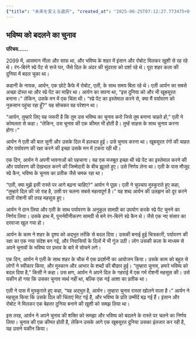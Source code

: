```yaml
---
{"title": "未来を変える選択", "created_at": "2025-06-25T07:12:27.773475+09:00", "pattern_id": 5, "pattern_name": "選択の代償型", "year": 2099}
---
```


## भविष्य को बदलने का चुनाव

**परिचय……**

2099 में, आसमान नीला और साफ था, और भविष्य के शहर में इंसान और रोबोट मिलकर खुशी से रह रहे थे। रंग-बिरंगे स्प्रे पेंट से सजे घर, जैसे दिल के अंदर की सुंदरता को दर्शा रहे थे। पूरा शहर कला की दुनिया में बदल चुका था।

कहानी के नायक, आर्यन, एक छोटे कैफे में रोबोट, एली, के साथ समय बिता रहे थे। एली आर्यन का सबसे अच्छा दोस्त था और स्प्रे पेंट का माहिर था। आर्यन का सपना था, “इस दुनिया को और भी खूबसूरत बनाना।” लेकिन, उसके मन में एक चिंता थी। “स्प्रे पेंट का इस्तेमाल करने से, क्या मैं पर्यावरण को नुकसान पहुंचा रहा हूँ?” यह सोचकर वह परेशान था।

“आर्यन, तुम्हारे लिए यह जरूरी है कि तुम उस भविष्य का चुनाव करो जिसे तुम बनाना चाहते हो,” एली ने कोमलता से कहा। “लेकिन, उस चुनाव की एक कीमत भी होती है। तुम्हें साहस के साथ चुनाव करना होगा।”

आर्यन ने एली की बात सुनी और उसके दिल में हलचल हुई। उसे चुनाव करना था। खूबसूरत रंगों की चाहत और पर्यावरण की रक्षा करने की इच्छा उसके मन में टकरा रही थी।

एक दिन, आर्यन ने अपनी भावनाओं को पहचाना। यह एक मजबूत इच्छा थी स्प्रे पेंट का इस्तेमाल करने की और पर्यावरण की देखभाल करने की जिम्मेदारी के बीच झूलते हुए। उसे निर्णय लेना था। एली के पास मौजूद स्प्रे कैन, भविष्य के चुनाव का प्रतीक जैसे चमक रहा था।

“एली, क्या मुझे इसी रास्ते पर आगे बढ़ना चाहिए?” आर्यन ने पूछा। एली ने चुपचाप मुस्कुराते हुए कहा, “तुम्हारे दिल की जो राह है, उसी पर चलना सबसे महत्वपूर्ण है।” यह शब्द आर्यन की उलझन को दूर करने वाली रोशनी की तरह महसूस हुए।

आर्यन ने ठान लिया और एली के साथ पर्यावरण के अनुकूल सामग्री का उपयोग करके स्प्रे पेंट चुनने का निर्णय लिया। उसके हाथ में, पुनर्नवीनीकरण सामग्री से बने रंग-बिरंगे स्प्रे कैन थे। जैसे एक नए संसार का दरवाजा खुल गया हो।

आर्यन के काम ने शहर के दृश्य को अद्भुत तरीके से बदल दिया। उसकी बनाई हुई चित्रकारी, पर्यावरण की रक्षा का एक नया संदेश बन गई, और निवासियों के दिलों में भी गूंज उठी। लोग उसकी कला के माध्यम से अपने चुनावों के भविष्य पर प्रभाव के बारे में सोचने लगे।

एक दिन, आर्यन ने एली के साथ शहर के चौक में एक प्रदर्शनी का आयोजन किया। उसके काम को बहुत से लोगों ने स्वीकार किया, और मुस्कान और आभार के शब्दों की बौछार हुई। “तुम्हारा चुनाव, हमारे भविष्य को बदल दिया है,” किसी ने कहा। उस क्षण, आर्यन ने अपने दिल के गहराई में एक गर्म रोशनी महसूस की। उसे यकीन हो गया कि उसका चुनाव व्यर्थ नहीं था, बल्कि एक नई आशा का प्रतीक था।

एली ने पास में मुस्कुराते हुए कहा, “यह अद्भुत है, आर्यन। तुम्हारा चुनाव रास्ता खोलने वाला है।” आर्यन ने महसूस किया कि उसके दिल की चिंताएं मिट गई हैं, और भविष्य के प्रति उम्मीदें बढ़ गई हैं। इंसान और रोबोट ने मिलकर एक बेहतर दुनिया बनाने की खुशी को समझ लिया था।

इस तरह, आर्यन ने अपने चुनाव की शक्ति को समझा और भविष्य को बदलने के रास्ते पर चलने का निर्णय लिया। चुनाव की एक कीमत होती है, लेकिन उसके आगे एक खूबसूरत दुनिया उसका इंतजार कर रही है, यह उसने यकीन किया।
